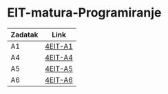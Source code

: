 # EIT-matura-Programiranje
| Zadatak        | Link       | 
| ------------- |:-------------:|
| A1      | [4EIT-A1](https://github.com/mikikupus/4EIT-A1)|
| A4      | [4EIT-A4](https://github.com/mikikupus/4EIT-A4)|
| A5      | [4EIT-A5](https://github.com/mikikupus/4EIT-A5)|
| A6      | [4EIT-A6](https://github.com/mikikupus/4EIT-A6)|
